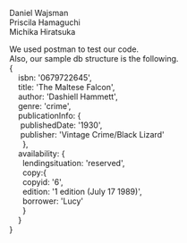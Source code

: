 Daniel Wajsman <br />
Priscila Hamaguchi <br />
Michika Hiratsuka <br />

We used postman to test our code. <br />
Also, our sample db structure is the following. <br />
{ <br />
    &nbsp;&nbsp;&nbsp; isbn: '0679722645', <br />
    &nbsp;&nbsp;&nbsp; title: 'The Maltese Falcon', <br />
    &nbsp;&nbsp;&nbsp; author: 'Dashiell Hammett', <br />
    &nbsp;&nbsp;&nbsp; genre: 'crime', <br />
    &nbsp;&nbsp;&nbsp; publicationInfo: { <br />
    &nbsp;&nbsp;&nbsp;&nbsp;&nbsp;publishedDate: '1930', <br />
    &nbsp;&nbsp;&nbsp;&nbsp;&nbsp;publisher: 'Vintage Crime/Black Lizard' <br />
    &nbsp;&nbsp;&nbsp;&nbsp;&nbsp; }, <br />
    &nbsp;&nbsp;&nbsp; availability: { <br />
    &nbsp;&nbsp;&nbsp;&nbsp;&nbsp; lendingsituation: 'reserved', <br />
    &nbsp;&nbsp;&nbsp;&nbsp;&nbsp;         copy:{ <br />
    &nbsp;&nbsp;&nbsp;&nbsp;&nbsp;          copyid: '6', <br />
    &nbsp;&nbsp;&nbsp;&nbsp;&nbsp;          edition: '1 edition (July 17 1989)', <br />
    &nbsp;&nbsp;&nbsp;&nbsp;&nbsp;          borrower: 'Lucy' <br />
    &nbsp;&nbsp;&nbsp;&nbsp;&nbsp;         } <br />
  &nbsp;&nbsp;&nbsp; } <br />
} <br />


